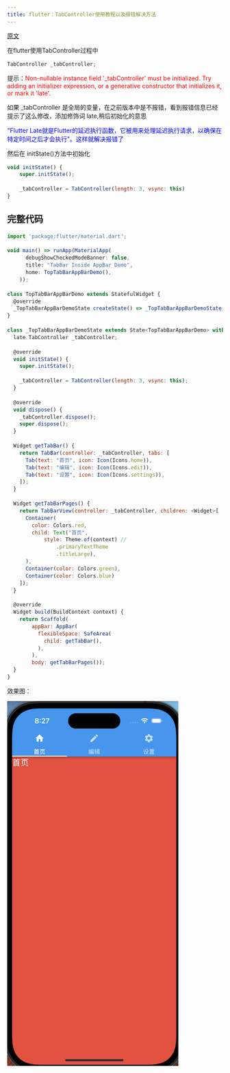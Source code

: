 ```yaml
---
title: flutter：TabController使用教程以及报错解决方法
---
```

[原文](https://www.jianshu.com/p/061c39384084)

在flutter使用TabController过程中
```js
TabController _tabController;
```
提示：<span style="color: red">Non-nullable instance field '_tabController' must be initialized.
Try adding an initializer expression, or a generative constructor that initializes it, or mark it 'late'.</span>

如果 _tabController 是全局的变量，在之前版本中是不报错，看到报错信息已经提示了这么修改，添加修饰词 late,稍后初始化的意思

<span style="color: blue">"Flutter Late就是Flutter的延迟执行函数，它被用来处理延迟执行请求，以确保在特定时间之后才会执行"。这样就解决报错了</span>

然后在 initState()方法中初始化

```js
void initState() {
    super.initState();

    _tabController = TabController(length: 3, vsync: this)
}
```
## 完整代码
```js
import 'package:flutter/material.dart';

void main() => runApp(MaterialApp(
      debugShowCheckedModeBanner: false,
      title: "TabBar Inside AppBar Demo",
      home: TopTabBarAppBarDemo(),
    ));

class TopTabBarAppBarDemo extends StatefulWidget {
  @override
  _TopTabBarAppBarDemoState createState() => _TopTabBarAppBarDemoState();
}

class _TopTabBarAppBarDemoState extends State<TopTabBarAppBarDemo> with SingleTickerProviderStateMixin {
  late TabController _tabController;

  @override
  void initState() {
    super.initState();

    _tabController = TabController(length: 3, vsync: this);
  }

  @override
  void dispose() {
    _tabController.dispose();
    super.dispose();
  }

  Widget getTabBar() {
    return TabBar(controller: _tabController, tabs: [
      Tab(text: "首页", icon: Icon(Icons.home)),
      Tab(text: "编辑", icon: Icon(Icons.edit)),
      Tab(text: "设置", icon: Icon(Icons.settings)),
    ]);
  }

  Widget getTabBarPages() {
    return TabBarView(controller: _tabController, children: <Widget>[
      Container(
        color: Colors.red,
        child: Text("首页",
            style: Theme.of(context) //
                .primaryTextTheme
                .titleLarge),
      ),
      Container(color: Colors.green),
      Container(color: Colors.blue)
    ]);
  }

  @override
  Widget build(BuildContext context) {
    return Scaffold(
        appBar: AppBar(
          flexibleSpace: SafeArea(
            child: getTabBar(),
          ),
        ),
        body: getTabBarPages());
  }
}
```
效果图：

![效果图](./images/1195596-50bc5c64ef606502.png)